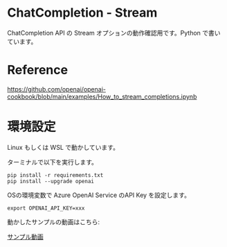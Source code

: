 # ChatCompletion - Stream

ChatCompletion API の Stream オプションの動作確認用です。Python で書いています。

# Reference
https://github.com/openai/openai-cookbook/blob/main/examples/How_to_stream_completions.ipynb

# 環境設定

Linux もしくは WSL で動かしています。

ターミナルで以下を実行します。

```shell
pip install -r requirements.txt
pip install --upgrade openai
```

OSの環境変数で Azure OpenAI Service のAPI Key を設定します。

```shell
export OPENAI_API_KEY=xxx
```

動かしたサンプルの動画はこちら:

[サンプル動画](\video\AzureOpenAI_ChatCompletion_StreamSetting.mp4)

